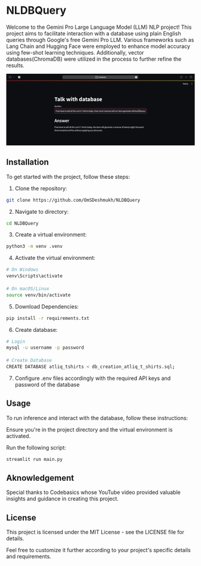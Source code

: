 # NLDBQuery

Welcome to the Gemini Pro Large Language Model (LLM) NLP project! This project aims to facilitate interaction with a database using plain English queries through Google's free Gemini Pro LLM. Various frameworks such as Lang Chain and Hugging Face were employed to enhance model accuracy using few-shot learning techniques. Additionally, vector databases(ChromaDB) were utilized in the process to further refine the results.

![Image description](example.png)

## Installation

To get started with the project, follow these steps:

1. Clone the repository:

```bash
git clone https://github.com/OmSDeshmukh/NLDBQuery
```

2. Navigate to directory:

```bash
cd NLDBQuery
```

3. Create a virtual environment:

```bash
python3 -m venv .venv
```

4. Activate the virtual environment:

```bash
# On Windows
venv\Scripts\activate

# On macOS/Linux
source venv/bin/activate
```

5. Download Dependencies:

```bash
pip install -r requirements.txt
```

6. Create database:

```bash
# Login
mysql -u username -p password

# Create Database
CREATE DATABASE atliq_tshirts < db_creation_atliq_t_shirts.sql;
```


7. Configure .env files accordingly with the required API keys and password of the database

## Usage

To run inference and interact with the database, follow these instructions:

Ensure you're in the project directory and the virtual environment is activated.

Run the following script:
```bash
streamlit run main.py
```
## Aknowledgement
Special thanks to Codebasics whose YouTube video provided valuable insights and guidance in creating this project.

## License

This project is licensed under the MIT License - see the LICENSE file for details.

Feel free to customize it further according to your project's specific details and requirements.
